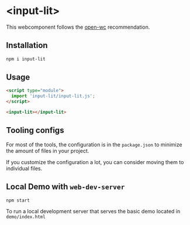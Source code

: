 # \<input-lit>

This webcomponent follows the [open-wc](https://github.com/open-wc/open-wc) recommendation.

## Installation

```bash
npm i input-lit
```

## Usage

```html
<script type="module">
  import 'input-lit/input-lit.js';
</script>

<input-lit></input-lit>
```



## Tooling configs

For most of the tools, the configuration is in the `package.json` to minimize the amount of files in your project.

If you customize the configuration a lot, you can consider moving them to individual files.

## Local Demo with `web-dev-server`

```bash
npm start
```

To run a local development server that serves the basic demo located in `demo/index.html`
